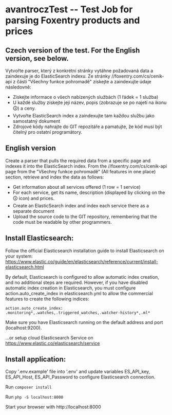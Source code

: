 # avantroczTest -- Test Job for parsing Foxentry products and prices

## Czech version of the test. For the English version, see below.
Vytvořte parser, který z konkrétní stránky vytáhne požadovaná data a zaindexuje je do ElasticSearch indexu. 
Ze stránky //foxentry.com/cs/cenik-api z části "Všechny funkce pohromadě" získejte a zaindexujte údaje následovně:
- Získejte informace o všech nabízených službách (1 řádek = 1 služba) 
- U každé služby získejte její název, popis (zobrazuje se po najetí na ikonu 🛈) a ceny. 
- Vytvořte ElasticSearch index a zaindexujte tam každou službu jako samostatný dokument 
- Zdrojové kódy nahrajte do GIT repozitáře a pamatujte, že kód musí být čitelný pro ostatní programátory.

## English version
Create a parser that pulls the required data from a specific page and indexes it into the ElasticSearch index.
From the //foxentry.com/cs/cenik-api page from the "Všechny funkce pohromadě" (All features in one place) section,
retrieve and index the data as follows:
- Get information about all services offered (1 row = 1 service)
- For each service, get its name, description (displayed by clicking on the 🛈 icon) and prices.
- Create an ElasticSearch index and index each service there as a separate document
- Upload the source code to the GIT repository, remembering that the code must be readable by other programmers.

## Install Elasticsearch:
Follow the official Elasticsearch installation guide to install Elasticsearch on your system:
https://www.elastic.co/guide/en/elasticsearch/reference/current/install-elasticsearch.html

By default, Elasticsearch is configured to allow automatic index creation, and no additional steps are required. However, if you have disabled automatic index creation in Elasticsearch, you must configure action.auto_create_index in elasticsearch.yml to allow the commercial features to create the following indices:

`action.auto_create_index: .monitoring*,.watches,.triggered_watches,.watcher-history*,.ml*`

Make sure you have Elasticsearch running on the default address and port (localhost:9200).

...or setup cloud Elasticsearch Service on https://www.elastic.co/elasticsearch/service

## Install application:
Copy '.env.example' file into '.env' and update variables ES_API_key, ES_API_Host, ES_API_Password to configure Elasticsearch connection.

Run `composer install`

Run `php -S localhost:8000`

Start your browser with http://localhost:8000
